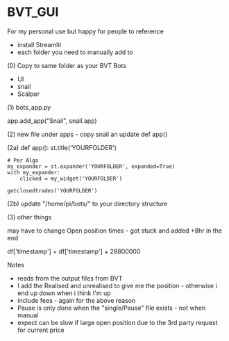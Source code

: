 # BVT_GUI

For my personal use but happy for people to reference 

* install Streamlit
* each folder you need to manually add to 

(0) Copy to same folder as your BVT Bots 


- UI
- snail
- Scalper



(1) bots_app.py 



app.add_app("Snail", snail.app)



(2) new file under apps - copy snail an update def app()

(2a) def app():
    st.title('YOURFOLDER')

    # Per Algo
    my_expander = st.expander('YOURFOLDER', expanded=True)
    with my_expander:
        clicked = my_widget('YOURFOLDER')

    getclosedtrades('YOURFOLDER')


(2b) update "/home/pi/bots/" to your directory structure 


(3) other things

may have to change Open position times - got stuck and added +8hr in the end 

df['timestamp'] = df['timestamp'] + 28800000

Notes

* reads from the output files from BVT
* I add the Realised and unrealised to give me the position - otherwise i end up down when i think I'm up
* include fees - again for the above reason
* Pause is only done when the "single/Pause" file exists - not when manual
* expect can be slow if large open position due to the 3rd party request for current price 
 


